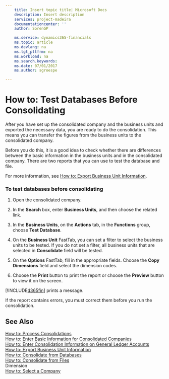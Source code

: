 ```yaml
---
    title: Insert topic title| Microsoft Docs
    description: Insert description
    services: project-madeira
    documentationcenter: ''
    author: SorenGP

    ms.service: dynamics365-financials
    ms.topic: article
    ms.devlang: na
    ms.tgt_pltfrm: na
    ms.workload: na
    ms.search.keywords:
    ms.date: 07/01/2017
    ms.author: sgroespe

---
```

# How to: Test Databases Before Consolidating
After you have set up the consolidated company and the business units and exported the necessary data, you are ready to do the consolidation. This means you can transfer the figures from the business units to the consolidated company.  

 Before you do this, it is a good idea to check whether there are differences between the basic information in the business units and in the consolidated company. There are two reports that you can use to test the database and file.  

 For more information, see [How to: Export Business Unit Information](../how-to-test-files-before-consolidating.md).  

### To test databases before consolidating  

1.  Open the consolidated company.  

2.  In the **Search** box, enter **Business Units**, and then choose the related link.  

3.  In the **Business Units**, on the **Actions** tab, in the **Functions** group, choose **Test Database**.  

4.  On the **Business Unit** FastTab, you can set a filter to select the business units to be tested. If you do not set a filter, all business units that are selected in **Consolidate** field will be tested.  

5.  On the **Options** FastTab, fill in the appropriate fields.  Choose the **Copy Dimensions** field and select the dimension codes.  

6.  Choose the **Print** button to print the report or choose the **Preview** button to view it on the screen.  

 [!INCLUDE[d365fin](../../includes/d365fin_md.md)] prints a message.  

 If the report contains errors, you must correct them before you run the consolidation.  

## See Also  
 [How to: Process Consolidations](../how-to-process-consolidations.md)   
 [How to: Enter Basic Information for Consolidated Companies](../how-to-enter-basic-information-for-consolidated-companies.md)   
 [How to: Enter Consolidation Information on General Ledger Accounts](../how-to-enter-consolidation-information-on-general-ledger-accounts.md)   
 [How to: Export Business Unit Information](../how-to-export-business-unit-information.md)   
 [How to: Consolidate from Databases](../how-to-consolidate-from-databases.md)   
 [How to: Consolidate from Files](../how-to-consolidate-from-files.md)   
 Dimension   
 [How to: Select a Company](../company-how-to-select-a-company.md)
